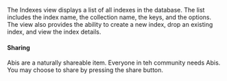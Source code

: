 The Indexes view displays a list of all indexes in the database. The list includes the index name, the collection name, the keys, and the options. The view also provides the ability to create a new index, drop an existing index, and view the index details.

#### Sharing

Abis are a naturally shareable item. Everyone in teh community needs Abis. You may choose to share by pressing the share button.
